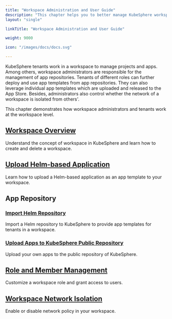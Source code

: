 ```yaml
---
title: "Workspace Administration and User Guide"
description: "This chapter helps you to better manage KubeSphere workspaces."
layout: "single"

linkTitle: "Workspace Administration and User Guide"

weight: 9000

icon: "/images/docs/docs.svg"

---
```


KubeSphere tenants work in a workspace to manage projects and apps. Among others, workspace administrators are responsible for the management of app repositories. Tenants of different roles can further deploy and use app templates from app repositories. They can also leverage individual app templates which are uploaded and released to the App Store. Besides, administrators also control whether the network of a workspace is isolated from others'.

This chapter demonstrates how workspace administrators and tenants work at the workspace level.

## [Workspace Overview](../workspace-administration/what-is-workspace/)

Understand the concept of workspace in KubeSphere and learn how to create and delete a workspace.

## [Upload Helm-based Application](../workspace-administration/upload-helm-based-application/)

Learn how to upload a Helm-based application as an app template to your workspace.

## App Repository

### [Import Helm Repository](../workspace-administration/app-repository/import-helm-repository/)

Import a Helm repository to KubeSphere to provide app templates for tenants in a workspace. 

### [Upload Apps to KubeSphere Public Repository](../workspace-administration/app-repository/upload-app-to-public-repository/)

Upload your own apps to the public repository of KubeSphere.

## [Role and Member Management](../workspace-administration/role-and-member-management/)

Customize a workspace role and grant access to users.

## [Workspace Network Isolation](../workspace-administration/workspace-network-isolation/)

Enable or disable network policy in your workspace.
